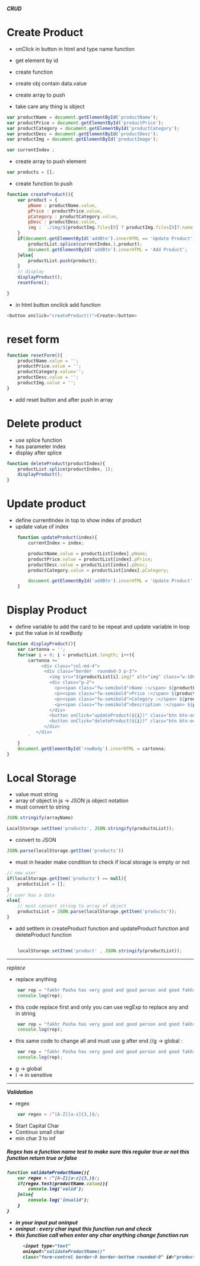***CRUD***

# Create Product

- onClick in button in html and type name function 
- get element by id
- create function 
- create obj contain data.value
- create array to push

- take care any thing is object

```js
var productName = document.getElementById('productName');
var productPrice = document.getElementById('productPrice');
var productCategory = document.getElementById('productCategory');
var productDesc = document.getElementById('productDesc');
var productImg = document.getElementById('productImage');

var currentIndex ;
```
- create array to push element
```js
var products = [];
```
- create function to push 

```js
function createProduct(){
    var product = {
        pName : productName.value,
        pPrice : productPrice.value,
        pCategory : productCategory.value,
        pDesc : productDesc.value,
        img : `./img/${productImg.files[0] ? productImg.files[0]?.name :'img8.jpg' }` -> to add image if uploaded
    }
    if(document.getElementById('addBtn').innerHTML == 'Update Product'){
        productList.splice(currentIndex,1,product);
        document.getElementById('addBtn').innerHTML = 'Add Product';
    }else{
        productList.push(product);
    }
    // display
    displayProduct();
    resetForm();

}
```
- in html button onclick add function
```js
<button onclick="createProduct()">Create</button>
```
# reset form

```js
function resetForm(){
    productName.value = '';
    productPrice.value = '';
    productCategory.value='';
    productDesc.value = '';
    productImg.value = '';
}

```
- add reset button and after push in array


# Delete product
- use splice function
- has parameter index
- display after splice
```js
function deleteProduct(productIndex){
    productList.splice(productIndex, 1); 
    displayProduct();
}

```

# Update product
- define currentIndex in top to show index of product
- update value of index
```js
    function updateProduct(index){
        currentIndex = index;

        productName.value = productList[index].pName;
        productPrice.value = productList[index].pPrice;
        productDesc.value = productList[index].pDesc;
        productCategory.value = productList[index].pCategory;

        document.getElementById('addBtn').innerHTML = 'Update Product';
    }
```

# Display Product
- define variable to add the card to be repeat and update variable in loop 
- put the value in id rowBody
```js
function displayProduct(){
    var cartonna = '';
    for(var i = 0; i < productList.length; i++){
        cartonna +=`
             <div class="col-md-4">
              <div class="border  rounded-3 p-3">
                <img src="${productList[i].img}" alt="img" class="w-100"/>
                <div class="p-2">
                  <p><span class="fw-semibold">Name :</span> ${productList[i].pName}</p>
                  <p><span class="fw-semibold">Price :</span> ${productList[i].pPrice}</p>
                  <p><span class="fw-semibold">Category :</span> ${productList[i].pCategory}</p>
                  <p><span class="fw-semibold">Description :</span> ${productList[i].pDesc}</p>
                </div>
                <button onClick="updateProduct(${i})" class="btn btn-outline-warning w-100 mb-2">Update</button>
                <button onClick="deleteProduct(${i})" class="btn btn-outline-danger w-100">Delete</button>
              </div>
           </div>
        `
    }
    document.getElementById('rowBody').innerHTML = cartonna;
}
```

# Local Storage

- value must string
- array of object in js -> JSON js object notation 
- must convert to string
```js
JSON.stringify(arrayName)
```
```js
LocalStorage.setItem('products', JSON.stringify(productsList));
```

- convert to JSON
```js
JSON.parse(localStorage.getItem('products'))
```


- must in header make condition to check if local storage is empty or not 
```js
// new user
if(localStorage.getItem('products') == null){
    productsList = [];
}
// user has a data 
else{
    // must convert string to array of object
    productsList = JSON.parse(localStorage.getItem('products'));
}
```
- add setItem in createProduct function and updateProduct function and deleteProduct function
```js

    localStorage.setItem('product' , JSON.stringify(productList));

```
--------
*_replace_*
- replace anything
```js
    var rep = "fakhr Pasha has very good and good person and good fakhr".replace("and" , "&");
    console.log(rep);
```
- this code replace first and only you can use regExp to replace any and in string
```js
    var rep = "fakhr Pasha has very good and good person and good fakhr".replace(/and/ , "&");
    console.log(rep);
```
- this same code to change all and must use g after end //g -> global : 
```js
    var rep = "fakhr Pasha has very good and good person and good fakhr".replace(/and/g , "&");
    console.log(rep);
```
- g -> global 
- i -> in sensitive 

---------
***_Validation_***
- regex 
```js
    var regex = /^[A-Z][a-z]{3,}$/;
```
- Start Capital Char
- Continuo small char
- min char 3 to inf

<h5>Regex has a function name test to make sure this regular true or not this function return true or false <h5>

```js
function validateProductName(){
    var regex = /^[A-Z][a-z]{3,}$/;
    if(regex.test(productName.value)){
        console.log('valid');
    }else{
        console.log('invalid');
    }
}
```
- in your input put oninput
- oninput : every char input this function run and check
- this function call when enter any char anything change function run
```js
      <input type="text" 
      oninput="validateProductName()" 
      class="form-control border-0 border-bottom rounded-0" id="productName">

```

